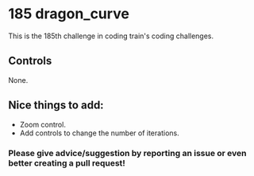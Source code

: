 # 185 dragon_curve

This is the 185th challenge in coding train's coding challenges.

## Controls

None.

## Nice things to add:

-   Zoom control.
-   Add controls to change the number of iterations.

### Please give advice/suggestion by reporting an issue or even better creating a pull request!
